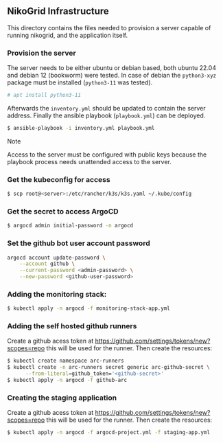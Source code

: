 ## NikoGrid Infrastructure

This directory contains the files needed to provision a server capable of
running nikogrid, and the application itself.

### Provision the server

The server needs to be either ubuntu or debian based, both ubuntu 22.04 and
debian 12 (bookworm) were tested. In case of debian the `python3-xyz` package
must be installed (`python3-11` was tested).

```sh
# apt install python3-11
```

Afterwards the `inventory.yml` should be updated to contain the server address.
Finally the ansible playbook (`playbook.yml`) can be deployed.

```sh
$ ansible-playbook -i inventory.yml playbook.yml
```

> [!NOTE]  
> Access to the server must be configured with public keys because the playbook
> process needs unattended access to the server.

### Get the kubeconfig for access

```sh
$ scp root@<server>:/etc/rancher/k3s/k3s.yaml ~/.kube/config
```

### Get the secret to access ArgoCD

```sh
$ argocd admin initial-password -n argocd
```

### Set the github bot user account password

```sh
argocd account update-password \
    --account github \
    --current-password <admin-password> \
    --new-password <github-user-password>
```

### Adding the monitoring stack:

```sh
$ kubectl apply -n argocd -f monitoring-stack-app.yml
```

### Adding the self hosted github runners

Create a github acess token at https://github.com/settings/tokens/new?scopes=repo
this will be used for the runner. Then create the resources:

```sh
$ kubectl create namespace arc-runners
$ kubectl create -n arc-runners secret generic arc-github-secret \
      --from-literal=github_token='<github-secret>'
$ kubectl apply -n argocd -f github-arc
```

### Creating the staging application

Create a github acess token at https://github.com/settings/tokens/new?scopes=repo
this will be used for the runner. Then create the resources:

```sh
$ kubectl apply -n argocd -f argocd-project.yml -f staging-app.yml
```
